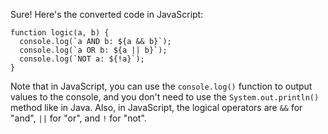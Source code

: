 Sure! Here's the converted code in JavaScript:
```
function logic(a, b) {
  console.log(`a AND b: ${a && b}`);
  console.log(`a OR b: ${a || b}`);
  console.log(`NOT a: ${!a}`);
}
```
Note that in JavaScript, you can use the `console.log()` function to output values to the console, and you don't need to use the `System.out.println()` method like in Java. Also, in JavaScript, the logical operators are `&&` for "and", `||` for "or", and `!` for "not".
